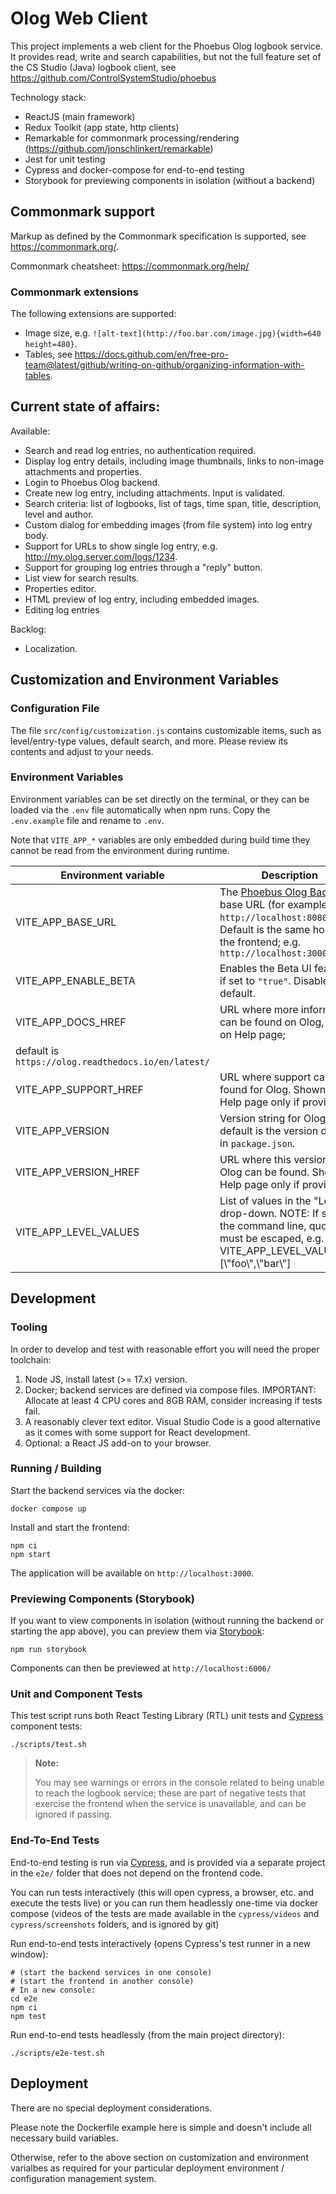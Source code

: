 # Olog Web Client

This project implements a web client for the Phoebus Olog logbook service. It provides read, write and search capabilities, but not the full feature set of the CS Studio (Java) logbook client, see https://github.com/ControlSystemStudio/phoebus

Technology stack:

- ReactJS (main framework)
- Redux Toolkit (app state, http clients)
- Remarkable for commonmark processing/rendering (https://github.com/jonschlinkert/remarkable)
- Jest for unit testing
- Cypress and docker-compose for end-to-end testing
- Storybook for previewing components in isolation (without a backend)

## Commonmark support

Markup as defined by the Commonmark specification is supported, see https://commonmark.org/.

Commonmark cheatsheet: https://commonmark.org/help/

### Commonmark extensions

The following extensions are supported:

- Image size, e.g. `![alt-text](http://foo.bar.com/image.jpg){width=640 height=480}`.
- Tables, see https://docs.github.com/en/free-pro-team@latest/github/writing-on-github/organizing-information-with-tables.

## Current state of affairs:

Available:

- Search and read log entries, no authentication required.
- Display log entry details, including image thumbnails, links to non-image attachments and properties.
- Login to Phoebus Olog backend.
- Create new log entry, including attachments. Input is validated.
- Search criteria: list of logbooks, list of tags, time span, title, description, level and author.
- Custom dialog for embedding images (from file system) into log entry body.
- Support for URLs to show single log entry, e.g. http://my.olog.server.com/logs/1234.
- Support for grouping log entries through a "reply" button.
- List view for search results.
- Properties editor.
- HTML preview of log entry, including embedded images.
- Editing log entries

Backlog:

- Localization.

## Customization and Environment Variables

### Configuration File

The file `src/config/customization.js` contains customizable items, such as level/entry-type values, default search, and more. Please review its contents and adjust to your needs.

### Environment Variables

Environment variables can be set directly on the terminal, or they can be loaded via the `.env` file automatically when npm runs. Copy the `.env.example` file and rename to `.env`.

Note that `VITE_APP_*` variables are only embedded during build time they cannot be read from the environment during runtime.

| Environment variable                                | Description                                                                                                                                                                                   |
| --------------------------------------------------- | --------------------------------------------------------------------------------------------------------------------------------------------------------------------------------------------- |
| VITE_APP_BASE_URL                                   | The [Phoebus Olog Backend](https://github.com/Olog/phoebus-olog) base URL (for example: `http://localhost:8080/Olog`). Default is the same host as the frontend; e.g. `http://localhost:3000` |
| VITE_APP_ENABLE_BETA                                | Enables the Beta UI features if set to `"true"`. Disabled by default.                                                                                                                         |
| VITE_APP_DOCS_HREF                                  | URL where more information can be found on Olog, shown on Help page;                                                                                                                          |
| default is `https://olog.readthedocs.io/en/latest/` |
| VITE_APP_SUPPORT_HREF                               | URL where support can be found for Olog. Shown on Help page only if provided.                                                                                                                 |
| VITE_APP_VERSION                                    | Version string for Olog; default is the version defined in `package.json`.                                                                                                                    |
| VITE_APP_VERSION_HREF                               | URL where this version of Olog can be found. Shown on Help page only if provided.                                                                                                             |
| VITE_APP_LEVEL_VALUES                               | List of values in the "Level" drop-down. NOTE: If set on the command line, quotes must be escaped, e.g. VITE_APP_LEVEL_VALUES=[\\"foo\\",\\"bar\\"]                                           |

## Development

### Tooling

In order to develop and test with reasonable effort you will need the proper toolchain:

1. Node JS, install latest (>= 17.x) version.
1. Docker; backend services are defined via compose files. IMPORTANT: Allocate at least 4 CPU cores and 8GB RAM, consider increasing if tests fail.
1. A reasonably clever text editor. Visual Studio Code is a good alternative as it comes with some support for React development.
1. Optional: a React JS add-on to your browser.

### Running / Building

Start the backend services via the docker:

```
docker compose up
```

Install and start the frontend:

```
npm ci
npm start
```

The application will be available on `http://localhost:3000`.

### Previewing Components (Storybook)

If you want to view components in isolation (without running the backend or starting the app above),
you can preview them via [Storybook](https://storybook.js.org/):

```
npm run storybook
```

Components can then be previewed at `http://localhost:6006/`

### Unit and Component Tests

This test script runs both React Testing Library (RTL) unit tests and [Cypress](https://www.cypress.io/) component tests:

```
./scripts/test.sh
```

> **Note:**
>
> You may see warnings or errors in the console related to being unable
> to reach the logbook service; these are part of negative tests that exercise
> the frontend when the service is unavailable, and can be ignored if passing.

### End-To-End Tests

End-to-end testing is run via [Cypress](https://www.cypress.io/), and is provided via a separate project in the `e2e/` folder that does not depend on the frontend code.

You can run tests interactively (this will open cypress, a browser, etc. and execute the tests live) or you can run them headlessly one-time via docker compose (videos of the tests are made available in the `cypress/videos` and `cypress/screenshots` folders, and is ignored by git)

Run end-to-end tests interactively (opens Cypress's test runner in a new window):

```
# (start the backend services in one console)
# (start the frontend in another console)
# In a new console:
cd e2e
npm ci
npm test
```

Run end-to-end tests headlessly (from the main project directory):

```
./scripts/e2e-test.sh
```

## Deployment

There are no special deployment considerations.

Please note the Dockerfile example here is simple and doesn't include all necessary build variables.

Otherwise, refer to the above section on customization and environment varialbes as required for your particular deployment environment / configuration management system.
